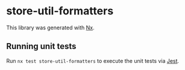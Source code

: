 # store-util-formatters

This library was generated with [Nx](https://nx.dev).

## Running unit tests

Run `nx test store-util-formatters` to execute the unit tests via [Jest](https://jestjs.io).
